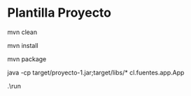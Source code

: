 # Plantilla Proyecto

mvn clean

mvn install

mvn package

java -cp target/proyecto-1.jar;target/libs/* cl.fuentes.app.App

.\run
